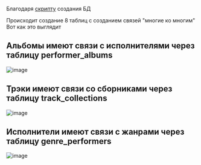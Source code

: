 Благодаря [скрипту](https://github.com/Destian1995/HW-python-netology/blob/main/SUBD/create_DB.sql) создания БД

Происходит создание 8 таблиц с созданием связей "многие ко многим"
Вот как это выглядит
## Альбомы имеют связи с исполнителями через таблицу performer_albums
![image](https://github.com/Destian1995/HW-python-netology/assets/106807250/25c1f597-84f7-4e15-a568-3116aceae7b0)

## Трэки имеют связи со сборниками через таблицу track_collections
![image](https://github.com/Destian1995/HW-python-netology/assets/106807250/23b320dc-c6ef-4e79-b79b-57546cab8ed1)

## Исполнители имеют связи с жанрами через таблицу genre_performers
![image](https://github.com/Destian1995/HW-python-netology/assets/106807250/9b57f244-2252-4224-8b7d-75bc5a3e47ae)
